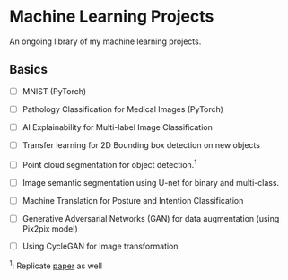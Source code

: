 # Machine Learning Projects
An ongoing library of my machine learning projects.

## Basics
- [ ] MNIST (PyTorch)
- [ ] Pathology Classification for Medical Images (PyTorch)
- [ ] AI Explainability for Multi-label Image Classification
- [ ] Transfer learning for 2D Bounding box detection on new objects
- [ ] Point cloud segmentation for object detection.<sup>1</sup>
- [ ] Image semantic segmentation using U-net for binary and multi-class.
- [ ] Machine Translation for Posture and Intention Classification
- [ ] Generative Adversarial Networks (GAN) for data augmentation (using Pix2pix model)
- [ ] Using CycleGAN for image transformation


<sup>1</sup>: Replicate [paper](https://arxiv.org/pdf/2104.00678v1.pdf) as well
